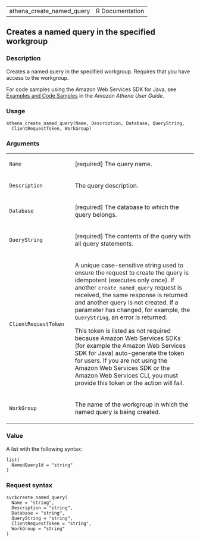<table style="width: 100%;">
<tbody>
<tr class="odd">
<td>athena_create_named_query</td>
<td style="text-align: right;">R Documentation</td>
</tr>
</tbody>
</table>

## Creates a named query in the specified workgroup

### Description

Creates a named query in the specified workgroup. Requires that you have
access to the workgroup.

For code samples using the Amazon Web Services SDK for Java, see
[Examples and Code
Samples](https://docs.aws.amazon.com/athena/latest/ug/code-samples.html)
in the *Amazon Athena User Guide*.

### Usage

    athena_create_named_query(Name, Description, Database, QueryString,
      ClientRequestToken, WorkGroup)

### Arguments

<table>
<colgroup>
<col style="width: 35%" />
<col style="width: 65%" />
</colgroup>
<tbody>
<tr class="odd">
<td><code id="athena_create_named_query_:_Name">Name</code></td>
<td><p>[required] The query name.</p></td>
</tr>
<tr class="even">
<td><code
id="athena_create_named_query_:_Description">Description</code></td>
<td><p>The query description.</p></td>
</tr>
<tr class="odd">
<td><code id="athena_create_named_query_:_Database">Database</code></td>
<td><p>[required] The database to which the query belongs.</p></td>
</tr>
<tr class="even">
<td><code
id="athena_create_named_query_:_QueryString">QueryString</code></td>
<td><p>[required] The contents of the query with all query
statements.</p></td>
</tr>
<tr class="odd">
<td><code
id="athena_create_named_query_:_ClientRequestToken">ClientRequestToken</code></td>
<td><p>A unique case-sensitive string used to ensure the request to
create the query is idempotent (executes only once). If another
<code>create_named_query</code> request is received, the same response
is returned and another query is not created. If a parameter has
changed, for example, the <code>QueryString</code>, an error is
returned.</p>
<p>This token is listed as not required because Amazon Web Services SDKs
(for example the Amazon Web Services SDK for Java) auto-generate the
token for users. If you are not using the Amazon Web Services SDK or the
Amazon Web Services CLI, you must provide this token or the action will
fail.</p></td>
</tr>
<tr class="even">
<td><code
id="athena_create_named_query_:_WorkGroup">WorkGroup</code></td>
<td><p>The name of the workgroup in which the named query is being
created.</p></td>
</tr>
</tbody>
</table>

### Value

A list with the following syntax:

    list(
      NamedQueryId = "string"
    )

### Request syntax

    svc$create_named_query(
      Name = "string",
      Description = "string",
      Database = "string",
      QueryString = "string",
      ClientRequestToken = "string",
      WorkGroup = "string"
    )

